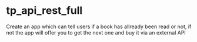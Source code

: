 # tp_api_rest_full
Create an app which can tell users if a book has allready been read or not, if not the app will offer you to get the next one and buy it via an external API